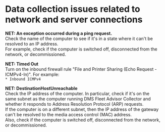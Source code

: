 # Data collection issues related to network and server connections<a name="CHAP_DMSStudio.Troubleshooting.NET"></a>

**NET: An exception occurred during a ping request\.**  
Check the name of the computer to see if it's in a state where it can't be resolved to an IP address\.  
For example, check if the computer is switched off, disconnected from the network, or decommissioned\.

**NET: Timed Out**  
Turn on the inbound firewall rule "File and Printer Sharing \(Echo Request \- ICMPv4\-In\)"\. For example:  
`* Inbound ICMPv4`

**NET: DestinationHostUnreachable**  
Check the IP address of the computer\. In particular, check if it's on the same subnet as the computer running DMS Fleet Advisor Collector and whether it responds to Address Resolution Protocol \(ARP\) requests\.   
If the computer is on a different subnet, then the IP address of the gateway can't be resolved to the media access control \(MAC\) address\.  
Also, check if the computer is switched off, disconnected from the network, or decommissioned\.